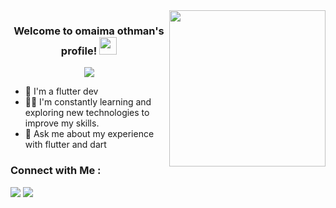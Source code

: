 
<img width="250" align="right" src="https://c.tenor.com/_DOBjnGspYAAAAAM/code-coding.gif">

<h3 align="center">
  Welcome to omaima othman's profile!
  <img src="https://media.giphy.com/media/hvRJCLFzcasrR4ia7z/giphy.gif" width="28">
</h3>

<!-- Typing SVG by DenverCoder1 - https://github.com/DenverCoder1/readme-typing-svg -->
<p align="center">
  <a href="https://github.com/DenverCoder1/readme-typing-svg"><img src="https://readme-typing-svg.herokuapp.com/?lines=flutter%20developer;Always%20learning%20new%20things&font=Fira%20Code&center=true&width=440&height=45&color=f75c7e&vCenter=true&size=22"></a>
</p> 

- 🏢 I'm a flutter dev 
- 👨‍💻 I'm constantly learning and exploring new technologies to improve my skills.
- 💬 Ask me about my experience with flutter and dart


### Connect with Me :

<a href="https://www.linkedin.com/in/omaima-mohamed-951a1226a/" target="_blank"><img src="https://img.shields.io/badge/-omaima%20othman-0077B5?style=for-the-badge&logo=Linkedin&logoColor=white"/></a>
<a href="https://www.facebook.com/in/omaima-mohamed-951a1226a/" target="_blank"><img src="https://img.shields.io/badge/-omaima%20othman-0077B5?style=for-the-badge&logo=facebook&logoColor=white"/></a>


